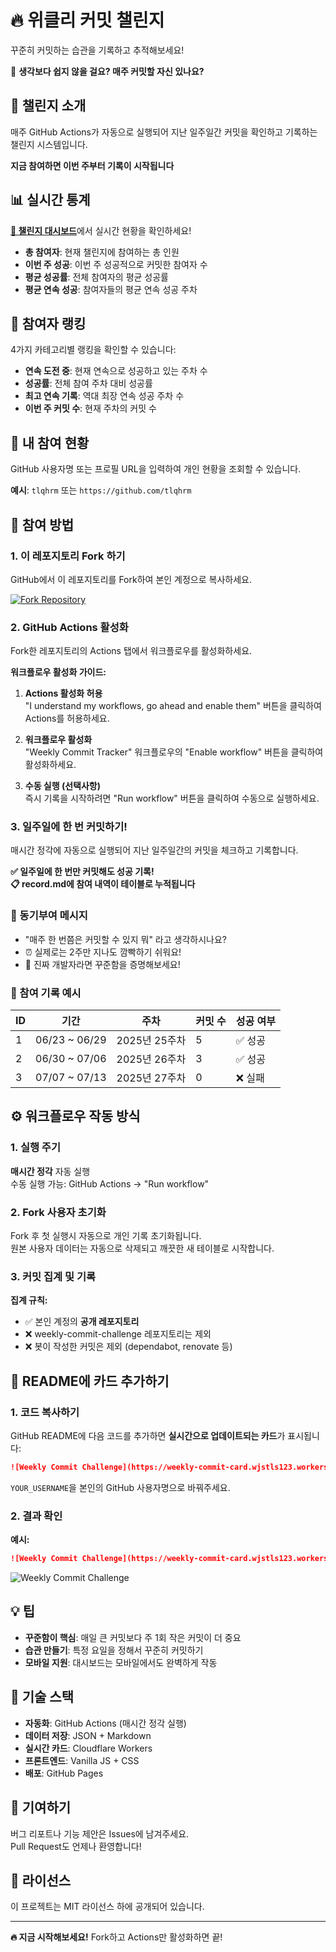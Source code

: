 # 🔥 위클리 커밋 챌린지

꾸준히 커밋하는 습관을 기록하고 추적해보세요!

🤔 **생각보다 쉽지 않을 걸요? 매주 커밋할 자신 있나요?**

## 🎯 챌린지 소개

매주 GitHub Actions가 자동으로 실행되어 지난 일주일간 커밋을 확인하고 기록하는 챌린지 시스템입니다.

**지금 참여하면 이번 주부터 기록이 시작됩니다**

## 📊 실시간 통계

[**🔗 챌린지 대시보드**](https://tlqhrm.github.io/weekly-commit-challenge/)에서 실시간 현황을 확인하세요!

- **총 참여자**: 현재 챌린지에 참여하는 총 인원
- **이번 주 성공**: 이번 주 성공적으로 커밋한 참여자 수
- **평균 성공률**: 전체 참여자의 평균 성공률
- **평균 연속 성공**: 참여자들의 평균 연속 성공 주차

## 🏅 참여자 랭킹

4가지 카테고리별 랭킹을 확인할 수 있습니다:

- **연속 도전 중**: 현재 연속으로 성공하고 있는 주차 수
- **성공률**: 전체 참여 주차 대비 성공률
- **최고 연속 기록**: 역대 최장 연속 성공 주차 수
- **이번 주 커밋 수**: 현재 주차의 커밋 수

## 👤 내 참여 현황

GitHub 사용자명 또는 프로필 URL을 입력하여 개인 현황을 조회할 수 있습니다.

**예시**: `tlqhrm` 또는 `https://github.com/tlqhrm`

## 📝 참여 방법

### 1. 이 레포지토리 Fork 하기

GitHub에서 이 레포지토리를 Fork하여 본인 계정으로 복사하세요.

[![Fork Repository](https://img.shields.io/badge/Fork-Repository-brightgreen?style=for-the-badge&logo=github)](https://github.com/tlqhrm/weekly-commit-challenge/fork)

### 2. GitHub Actions 활성화

Fork한 레포지토리의 Actions 탭에서 워크플로우를 활성화하세요.

**워크플로우 활성화 가이드:**

1. **Actions 활성화 허용**  
   "I understand my workflows, go ahead and enable them" 버튼을 클릭하여 Actions를 허용하세요.

2. **워크플로우 활성화**  
   "Weekly Commit Tracker" 워크플로우의 "Enable workflow" 버튼을 클릭하여 활성화하세요.

3. **수동 실행 (선택사항)**  
   즉시 기록을 시작하려면 "Run workflow" 버튼을 클릭하여 수동으로 실행하세요.

### 3. 일주일에 한 번 커밋하기!

매시간 정각에 자동으로 실행되어 지난 일주일간의 커밋을 체크하고 기록합니다.

**✅ 일주일에 한 번만 커밋해도 성공 기록!**  
**📋 record.md에 참여 내역이 테이블로 누적됩니다**

### 💪 동기부여 메시지

- "매주 한 번쯤은 커밋할 수 있지 뭐" 라고 생각하시나요?
- ⏰ 실제로는 2주만 지나도 깜빡하기 쉬워요!
- 🎯 진짜 개발자라면 꾸준함을 증명해보세요!

### 📝 참여 기록 예시

| ID | 기간 | 주차 | 커밋 수 | 성공 여부 |
|---|---|---|---|---|
| 1 | 06/23 ~ 06/29 | 2025년 25주차 | 5 | ✅ 성공 |
| 2 | 06/30 ~ 07/06 | 2025년 26주차 | 3 | ✅ 성공 |
| 3 | 07/07 ~ 07/13 | 2025년 27주차 | 0 | ❌ 실패 |

## ⚙️ 워크플로우 작동 방식

### 1. 실행 주기
**매시간 정각** 자동 실행  
수동 실행 가능: GitHub Actions → "Run workflow"

### 2. Fork 사용자 초기화
Fork 후 첫 실행시 자동으로 개인 기록 초기화됩니다.  
원본 사용자 데이터는 자동으로 삭제되고 깨끗한 새 테이블로 시작합니다.

### 3. 커밋 집계 및 기록

**집계 규칙:**
- ✅ 본인 계정의 **공개 레포지토리**
- ❌ weekly-commit-challenge 레포지토리는 제외
- ❌ 봇이 작성한 커밋은 제외 (dependabot, renovate 등)

## 🎨 README에 카드 추가하기

### 1. 코드 복사하기

GitHub README에 다음 코드를 추가하면 **실시간으로 업데이트되는 카드**가 표시됩니다:

```markdown
![Weekly Commit Challenge](https://weekly-commit-card.wjstls123.workers.dev/?username=YOUR_USERNAME)
```

`YOUR_USERNAME`을 본인의 GitHub 사용자명으로 바꿔주세요.

### 2. 결과 확인

**예시:**
```markdown
![Weekly Commit Challenge](https://weekly-commit-card.wjstls123.workers.dev/?username=tlqhrm)
```

![Weekly Commit Challenge](https://weekly-commit-card.wjstls123.workers.dev/?username=tlqhrm)

## 💡 팁

- **꾸준함이 핵심**: 매일 큰 커밋보다 주 1회 작은 커밋이 더 중요
- **습관 만들기**: 특정 요일을 정해서 꾸준히 커밋하기
- **모바일 지원**: 대시보드는 모바일에서도 완벽하게 작동

## 🔧 기술 스택

- **자동화**: GitHub Actions (매시간 정각 실행)
- **데이터 저장**: JSON + Markdown
- **실시간 카드**: Cloudflare Workers
- **프론트엔드**: Vanilla JS + CSS
- **배포**: GitHub Pages

## 🤝 기여하기

버그 리포트나 기능 제안은 Issues에 남겨주세요.  
Pull Request도 언제나 환영합니다!

## 📄 라이선스

이 프로젝트는 MIT 라이선스 하에 공개되어 있습니다.

---

**🔥 지금 시작해보세요!** Fork하고 Actions만 활성화하면 끝!